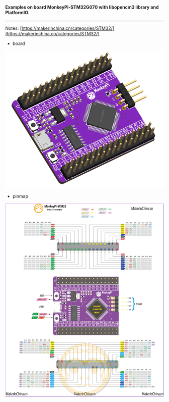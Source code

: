 #### Examples on board MonkeyPi-STM32G070 with libopencm3 library and PlatformIO.
----



Notes: [https://makerinchina.cn/categories/STM32/](https://makerinchina.cn/categories/STM32/)

- board

![](./assets/MonkeyPi-STM32G070.png)

- pinmap

![](./assets/MonkeyPi-STM32-g070rbt6-pinout-logo.png)





